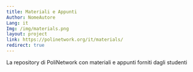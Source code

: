 ```yaml
---
title: Materiali e Appunti
Author: NomeAutore
Lang: it
Img: /img/materials.png
layout: project
link: https://polinetwork.org/it/materials/
redirect: true
---
```

La repository di PoliNetwork con materiali e appunti forniti dagli studenti
